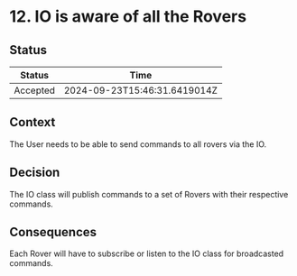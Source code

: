 # 12. IO is aware of all the Rovers

## Status

| Status   | Time                         |
| -------- | ---------------------------- |
| Accepted | 2024-09-23T15:46:31.6419014Z |

## Context

The User needs to be able to send commands to all rovers via the IO.

## Decision

The IO class will publish commands to a set of Rovers with their respective
commands.

## Consequences

Each Rover will have to subscribe or listen to the IO class for broadcasted
commands.
